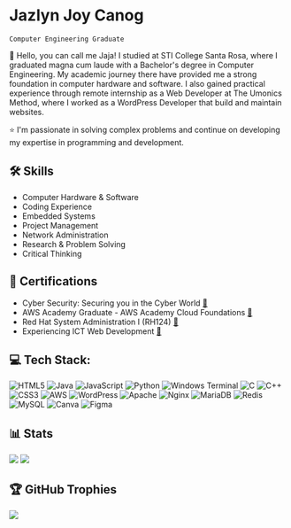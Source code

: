 # Jazlyn Joy Canog

`Computer Engineering Graduate`

👋 Hello, you can call me Jaja! I studied at STI College Santa Rosa, where I graduated magna cum laude with a Bachelor's degree in Computer Engineering. My academic journey there have provided me a strong foundation in computer hardware and software. I also gained practical experience through remote internship as a Web Developer at The Umonics Method, where I worked as a WordPress Developer that build and maintain websites.

⭐ I'm passionate in solving complex problems and continue on developing my expertise in programming and development.


## 🛠️ Skills
<ul>
<li>Computer Hardware & Software</li>
<li>Coding Experience</li>
<li>Embedded Systems</li>
<li>Project Management</li>
<li>Network Administration</li>
<li>Research & Problem Solving</li>
<li>Critical Thinking</li>
</ul>

## 📜 Certifications
<ul>
<li>Cyber Security: Securing you in the Cyber World 
  <a href = "https://drive.google.com/file/d/1o5k-ED_NEx7KiJ7lAqD1wmSWJiSyV7d3/view">🔗</a>
</li>
<li>AWS Academy Graduate - AWS Academy Cloud Foundations 
  <a href ="https://www.credly.com/badges/82706c73-802e-4a26-9354-90002f82e4ab/linked_in_profile">🔗</a>
</li>
<li>Red Hat System Administration I (RH124) 
  <a href ="https://drive.google.com/file/d/17IOdNLTsg9HvRhqk5Bu9bSESmv_Yagho/view?usp=drive_link">🔗</a>
</li>
<li>Experiencing ICT Web Development 
  <a href ="https://drive.google.com/file/d/133D5w21P-5QdBvw1wt_OmfdR-VKCoypg/view?usp=drive_link">🔗</a>
</li>
</ul>

## 💻 Tech Stack:
![HTML5](https://img.shields.io/badge/html5-%23E34F26.svg?style=for-the-badge&logo=html5&logoColor=white) 
![Java](https://img.shields.io/badge/java-%23ED8B00.svg?style=for-the-badge&logo=openjdk&logoColor=white) 
![JavaScript](https://img.shields.io/badge/javascript-%23323330.svg?style=for-the-badge&logo=javascript&logoColor=%23F7DF1E) 
![Python](https://img.shields.io/badge/python-3670A0?style=for-the-badge&logo=python&logoColor=ffdd54) 
![Windows Terminal](https://img.shields.io/badge/Windows%20Terminal-%234D4D4D.svg?style=for-the-badge&logo=windows-terminal&logoColor=white) 
![C](https://img.shields.io/badge/c-%2300599C.svg?style=for-the-badge&logo=c&logoColor=white)
![C++](https://img.shields.io/badge/c++-%2300599C.svg?style=for-the-badge&logo=c%2B%2B&logoColor=white) 
![CSS3](https://img.shields.io/badge/css3-%231572B6.svg?style=for-the-badge&logo=css3&logoColor=white) 
![AWS](https://img.shields.io/badge/AWS-%23FF9900.svg?style=for-the-badge&logo=amazon-aws&logoColor=white) 
![WordPress](https://img.shields.io/badge/WordPress-%23117AC9.svg?style=for-the-badge&logo=WordPress&logoColor=white) 
![Apache](https://img.shields.io/badge/apache-%23D42029.svg?style=for-the-badge&logo=apache&logoColor=white) 
![Nginx](https://img.shields.io/badge/nginx-%23009639.svg?style=for-the-badge&logo=nginx&logoColor=white) 
![MariaDB](https://img.shields.io/badge/MariaDB-003545?style=for-the-badge&logo=mariadb&logoColor=white) 
![Redis](https://img.shields.io/badge/redis-%23DD0031.svg?style=for-the-badge&logo=redis&logoColor=white) 
![MySQL](https://img.shields.io/badge/mysql-4479A1.svg?style=for-the-badge&logo=mysql&logoColor=white) 
![Canva](https://img.shields.io/badge/Canva-%2300C4CC.svg?style=for-the-badge&logo=Canva&logoColor=white) 
![Figma](https://img.shields.io/badge/figma-%23F24E1E.svg?style=for-the-badge&logo=figma&logoColor=white)

## 📊 Stats
![](https://github-readme-stats.vercel.app/api?username=zaj0op&theme=tokyonight&show_icons=true&hide_border=true&include_all_commits=false&count_private=true)
![](https://github-readme-streak-stats.herokuapp.com/?user=zaj0op&theme=tokyonight&hide_border=true)<br/>

## 🏆 GitHub Trophies
![](https://github-profile-trophy.vercel.app/?username=zaj0op&theme=tokyonight&no-frame=true&no-bg=true&margin-w=4)
